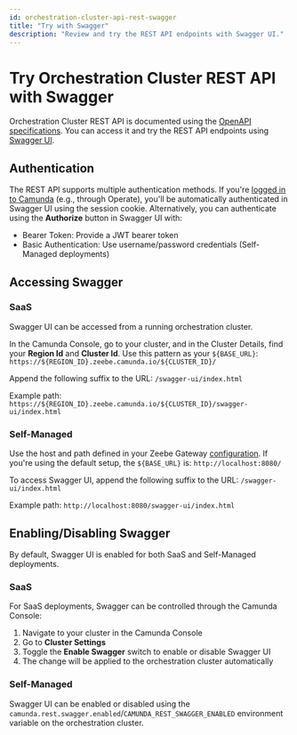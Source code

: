 ```yaml
---
id: orchestration-cluster-api-rest-swagger
title: "Try with Swagger"
description: "Review and try the REST API endpoints with Swagger UI."
---
```


# Try Orchestration Cluster REST API with Swagger

Orchestration Cluster REST API is documented using the [OpenAPI specifications](https://github.com/camunda/camunda/blob/main/zeebe/gateway-protocol/src/main/proto/rest-api.yaml). You can access it and try the REST API endpoints using [Swagger UI](https://swagger.io/tools/swagger-ui/).

## Authentication

The REST API supports multiple authentication methods. If you're [logged in to Camunda](./orchestration-cluster-api-rest-authentication.md) (e.g., through Operate), you'll be automatically authenticated in Swagger UI using the session cookie.
Alternatively, you can authenticate using the **Authorize** button in Swagger UI with:

- Bearer Token: Provide a JWT bearer token
- Basic Authentication: Use username/password credentials (Self-Managed deployments)

## Accessing Swagger

### SaaS

Swagger UI can be accessed from a running orchestration cluster.

In the Camunda Console, go to your cluster, and in the Cluster Details, find your **Region Id** and **Cluster Id**. Use this pattern as your `${BASE_URL}`: `https://${REGION_ID}.zeebe.camunda.io/${CLUSTER_ID}/`

Append the following suffix to the URL: `/swagger-ui/index.html`

Example path: `https://${REGION_ID}.zeebe.camunda.io/${CLUSTER_ID}/swagger-ui/index.html`

### Self-Managed

Use the host and path defined in your Zeebe Gateway [configuration](../../self-managed/installation-methods/helm/configure/ingress-setup.md). If you're using the default setup, the `${BASE_URL}` is: `http://localhost:8080/`

To access Swagger UI, append the following suffix to the URL: `/swagger-ui/index.html`

Example path: `http://localhost:8080/swagger-ui/index.html`

## Enabling/Disabling Swagger

By default, Swagger UI is enabled for both SaaS and Self-Managed deployments.

### SaaS

For SaaS deployments, Swagger can be controlled through the Camunda Console:

1. Navigate to your cluster in the Camunda Console
2. Go to **Cluster Settings**
3. Toggle the **Enable Swagger** switch to enable or disable Swagger UI
4. The change will be applied to the orchestration cluster automatically

### Self-Managed

Swagger UI can be enabled or disabled using the `camunda.rest.swagger.enabled`/`CAMUNDA_REST_SWAGGER_ENABLED` environment variable on the orchestration cluster.
